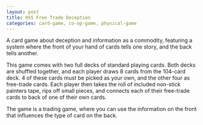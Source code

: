 ```yaml
---
layout: post
title: 055 Free Trade Deception
categories: card-game, co-op-game, physical-game
---
```

A card game about deception and information as a commodity, featuring a system where the front of your hand of cards tells one story, and the back tells another.

This game comes with two full decks of standard playing cards. Both decks are shuffled together, and each player draws 8 cards from the 104-card deck. 4 of these cards must be picked as your own, and the other four as free-trade cards.  Each player then takes the roll of included non-stick painters tape, rips off small pieces, and connects each of their free-trade cards to back of one of their own cards.

The game is a trading game, where you can use the information on the front that influences the type of card on the back.